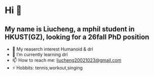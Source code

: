 # Hi 👋
## My name is Liucheng, a mphil student in HKUST(GZ), looking for a 26fall PhD position 

<!--
**liucheng532/liucheng532** is a ✨ _special_ ✨ repository because its `README.md` (this file) appears on your GitHub profile.

Here are some ideas to get you started:
-->

- 🔭 My reaserch interest Humanoid & drl
- 🌱 I’m currently learning drl
- 📫 How to reach me: liucheng20021023@gmail.com
- ⚡ Hobbits: tennis,workout,singing



